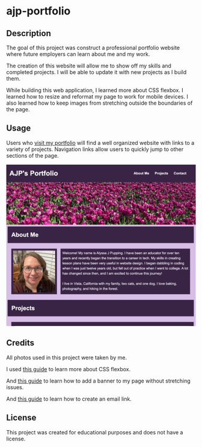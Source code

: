 # ajp-portfolio

## Description 

The goal of this project was construct a professional portfolio website where future employers can learn about me and my work.  

The creation of this website will allow me to show off my skills and completed projects. I will be able to update it with new projects as I build them. 

While building this web application, I learned more about CSS flexbox. I learned how to resize and reformat my page to work for mobile devices. I also learned how to keep images from stretching outside the boundaries of the page. 

## Usage

Users who [visit my portfolio](https://ajpupping.github.io/ajp-portfolio/) will find a well organized website with links to a variety of projects. Navigation links allow users to quickly jump to other sections of the page. 

![a screenshot of the ajp portfolio website, featuring the title and about me section](assets/images/ajp-portfolio-screenshot.png)


## Credits 

All photos used in this project were taken by me.

I used [this guide](https://www.w3schools.com/css/css3_flexbox.asp) to learn more about CSS flexbox. 

And [this guide](https://codepen.io/craigsoup/pen/JKVVjR) to learn how to add a banner to my page without stretching issues.

And [this guide](https://www.w3schools.com/tags/tryit.asp?filename=tryhtml_link_mailto) to learn how to create an email link.



## License 

This project was created for educational purposes and does not have a license.